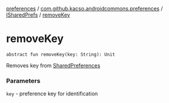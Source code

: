 [preferences](../../index.md) / [com.github.kacso.androidcommons.preferences](../index.md) / [ISharedPrefs](index.md) / [removeKey](.)

# removeKey

`abstract fun removeKey(key: String): Unit`

Removes key from [SharedPreferences](#)

### Parameters

`key` - preference key for identification